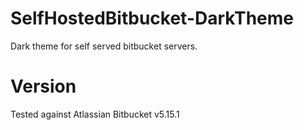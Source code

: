 # SelfHostedBitbucket-DarkTheme
Dark theme for self served bitbucket servers.

# Version
Tested against Atlassian Bitbucket v5.15.1
